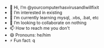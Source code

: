 - 👋 Hi, I’m @yourcomputerhasvirusandIwillfixit
- 👀 I’m interested in existing
- 🌱 I’m currently learning mysql, .vbs, .bat, etc
- 💞️ I’m looking to collaborate on nothing
- 📫 How to reach me you don't
- 😄 Pronouns: he/him
- ⚡ Fun fact: q

<!---
yourcomputerhasvirusandIwillfixit/yourcomputerhasvirusandIwillfixit is a ✨ special ✨ repository because its `README.md` (this file) appears on your GitHub profile.
You can click the Preview link to take a look at your changes.
--->
